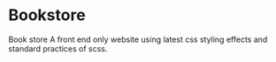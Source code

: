 # Bookstore
Book store
A front end only website using latest css styling effects and standard practices of scss. 
